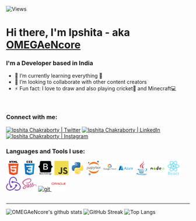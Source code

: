 ![Views](https://komarev.com/ghpvc/?username=OMEGAeNcore&style=flat-square&color=lightgrey)

# Hi there, I'm Ipshita - aka [OMEGAeNcore](https://github.com/OMEGAeNcore)

### I'm a Developer based in India

- 🌱 I’m currently learning everything 🤣
- 👯 I’m looking to collaborate with other content creators
- ⚡ Fun fact: I love to draw and also playing cricket🏏 and Minecraft💻

<br />

### Connect with me:

[<img src="https://cdn.jsdelivr.net/npm/simple-icons@v3/icons/twitter.svg" width="40" alt="Ipshita Chakraborty | Twitter" >](https://twitter.com/OMEGAeNcore)
[<img src="https://cdn.jsdelivr.net/npm/simple-icons@v3/icons/linkedin.svg" width="40" alt="Ipshita Chakraborty | LinkedIn">](https://www.linkedin.com/in/ipshita-chakraborty/)
[<img src="https://cdn.jsdelivr.net/npm/simple-icons@v3/icons/instagram.svg" width="40" alt="Ipshita Chakraborty | Instagram" >](https://www.instagram.com/omegaencore/)


### Languages and Tools I use:

[<img src="https://raw.githubusercontent.com/devicons/devicon/master/icons/html5/html5-original-wordmark.svg" alt="html5" width="40" height="40" />](https://html.com/html5/)
[<img src="https://raw.githubusercontent.com/devicons/devicon/master/icons/css3/css3-original-wordmark.svg" alt="html5" width="40" height="40" />](https://www.w3.org/Style/CSS/Overview.en.html)
[<img src="https://raw.githubusercontent.com/devicons/devicon/master/icons/bootstrap/bootstrap-plain-wordmark.svg" alt="bootstrap" width="40" height="40"/>](https://getbootstrap.com)
[<img src="https://raw.githubusercontent.com/devicons/devicon/master/icons/javascript/javascript-original.svg" alt="javascript" width="40" height="40"/>](https://developer.mozilla.org/en-US/docs/Web/JavaScript)
[<img src="https://raw.githubusercontent.com/devicons/devicon/master/icons/python/python-original.svg" alt="python" width="40" height="40"/>](https://www.python.org/)
[<img src="https://raw.githubusercontent.com/devicons/devicon/master/icons/jupyter/jupyter-original-wordmark.svg" alt="jupyter" width="40" height="40"/>](https://jupyter.org/)
[<img src="https://raw.githubusercontent.com/devicons/devicon/master/icons/googlecloud/googlecloud-original-wordmark.svg" alt="googlecloud" width="40" height="40"/>](https://cloud.google.com/)
[<img src="https://raw.githubusercontent.com/devicons/devicon/master/icons/azure/azure-original-wordmark.svg" alt="microsoftazure" width="40" height="40"/>](https://azure.microsoft.com/en-in/)
[<img src="https://raw.githubusercontent.com/devicons/devicon/master/icons/java/java-original.svg" alt="java" width="40" height="40"/>](https://www.java.com)
[<img src="https://raw.githubusercontent.com/devicons/devicon/master/icons/nodejs/nodejs-original-wordmark.svg" alt="nodejs" width="40" height="40"/>](https://nodejs.org)
[<img src="https://raw.githubusercontent.com/devicons/devicon/master/icons/react/react-original-wordmark.svg" alt="react" width="40" height="40"/>](https://reactjs.org/)
[<img src="https://raw.githubusercontent.com/devicons/devicon/master/icons/redux/redux-original.svg" alt="redux" width="40" height="40"/>](https://redux.js.org)
[<img src="https://raw.githubusercontent.com/devicons/devicon/master/icons/sass/sass-original.svg" alt="sass" width="40" height="40"/>](https://sass-lang.com)
[ <img src="https://www.vectorlogo.zone/logos/git-scm/git-scm-icon.svg" alt="git" width="40" height="40"/> ](https://git-scm.com/)
[<img src="https://raw.githubusercontent.com/devicons/devicon/master/icons/oracle/oracle-original.svg" alt="oracle" width="40" height="40"/>](https://www.oracle.com/)
<br />
<br />

---
![OMEGAeNcore's github stats](https://github-readme-stats.vercel.app/api?username=OMEGAeNcore&show_icons=true&include_all_commits=true&theme=radical&hide=stars)
![GitHub Streak](https://github-readme-streak-stats.herokuapp.com/?user=OMEGAeNcore&theme=radical)
![Top Langs](https://github-readme-stats.vercel.app/api/top-langs/?username=OMEGAeNcore&theme=radical)
